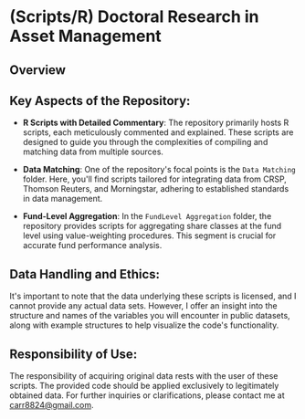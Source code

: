 # (Scripts/R) Doctoral Research in Asset Management

## Overview
## Key Aspects of the Repository:

- **R Scripts with Detailed Commentary**: The repository primarily hosts R scripts, each meticulously commented and explained. These scripts are designed to guide you through the complexities of compiling and matching data from multiple sources.

- **Data Matching**: One of the repository's focal points is the `Data Matching` folder. Here, you'll find scripts tailored for integrating data from CRSP, Thomson Reuters, and Morningstar, adhering to established standards in data management.

- **Fund-Level Aggregation**: In the `FundLevel Aggregation` folder, the repository provides scripts for aggregating share classes at the fund level using value-weighting procedures. This segment is crucial for accurate fund performance analysis.

## Data Handling and Ethics:

It's important to note that the data underlying these scripts is licensed, and I cannot provide any actual data sets. However, I offer an insight into the structure and names of the variables you will encounter in public datasets, along with example structures to help visualize the code's functionality.

## Responsibility of Use:

The responsibility of acquiring original data rests with the user of these scripts. The provided code should be applied exclusively to legitimately obtained data. For further inquiries or clarifications, please contact me at [carr8824@gmail.com](mailto:carr8824@gmail.com).


